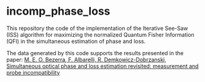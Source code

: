 # incomp_phase_loss

This repository the code of the implementation of the Iterative See-Saw (ISS) algorithm for maximizing the normalized Quantum Fisher Information (QFI) in the simultaneous estimation of phase and loss.

The data generated by this code supports the results presented in the paper: [M. E. O. Bezerra, F. Albarelli, R. Demkowicz-Dobrzanski, Simultaneous optical phase and loss estimation revisited:  measurement and probe incompatibility](https://iopscience.iop.org/article/10.1088/1751-8121/ade516)

